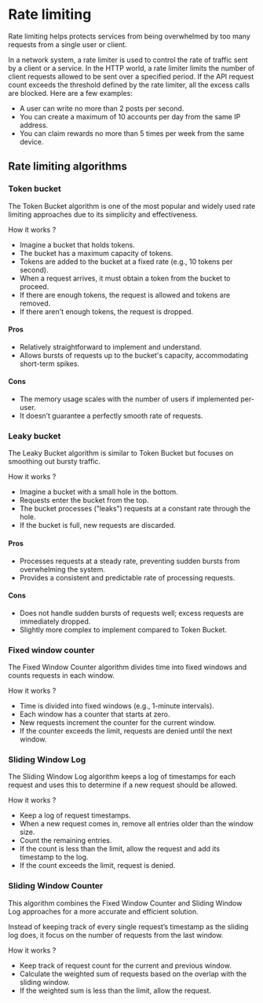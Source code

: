 # Rate limiting

Rate limiting helps protects services from being overwhelmed by too many requests from a single user or client.

In a network system, a rate limiter is used to control the rate of traffic sent by a client or a service. In the HTTP world, a rate limiter limits the number of client requests allowed to be sent over a specified period. If the API request count exceeds the threshold defined by the rate limiter, all the excess calls are blocked. Here are a few examples:

- A user can write no more than 2 posts per second.
- You can create a maximum of 10 accounts per day from the same IP address.
- You can claim rewards no more than 5 times per week from the same device.

## Rate limiting algorithms

### Token bucket

The Token Bucket algorithm is one of the most popular and widely used rate limiting approaches due to its simplicity and effectiveness.

How it works ?

- Imagine a bucket that holds tokens.
- The bucket has a maximum capacity of tokens.
- Tokens are added to the bucket at a fixed rate (e.g., 10 tokens per second).
- When a request arrives, it must obtain a token from the bucket to proceed.
- If there are enough tokens, the request is allowed and tokens are removed.
- If there aren't enough tokens, the request is dropped.

#### Pros

- Relatively straightforward to implement and understand.
- Allows bursts of requests up to the bucket's capacity, accommodating short-term spikes.

#### Cons

- The memory usage scales with the number of users if implemented per-user.
- It doesn’t guarantee a perfectly smooth rate of requests.

### Leaky bucket

The Leaky Bucket algorithm is similar to Token Bucket but focuses on smoothing out bursty traffic.

How it works ?

- Imagine a bucket with a small hole in the bottom.
- Requests enter the bucket from the top.
- The bucket processes ("leaks") requests at a constant rate through the hole.
- If the bucket is full, new requests are discarded.

#### Pros

- Processes requests at a steady rate, preventing sudden bursts from overwhelming the system.
- Provides a consistent and predictable rate of processing requests.

#### Cons

- Does not handle sudden bursts of requests well; excess requests are immediately dropped.
- Slightly more complex to implement compared to Token Bucket.

### Fixed window counter

The Fixed Window Counter algorithm divides time into fixed windows and counts requests in each window.

How it works ?

- Time is divided into fixed windows (e.g., 1-minute intervals).
- Each window has a counter that starts at zero.
- New requests increment the counter for the current window.
- If the counter exceeds the limit, requests are denied until the next window.

### Sliding Window Log

The Sliding Window Log algorithm keeps a log of timestamps for each request and uses this to determine if a new request should be allowed.

How it works ?

- Keep a log of request timestamps.
- When a new request comes in, remove all entries older than the window size.
- Count the remaining entries.
- If the count is less than the limit, allow the request and add its timestamp to the log.
- If the count exceeds the limit, request is denied.

### Sliding Window Counter

This algorithm combines the Fixed Window Counter and Sliding Window Log approaches for a more accurate and efficient solution.

Instead of keeping track of every single request’s timestamp as the sliding log does, it focus on the number of requests from the last window.

How it works ?

- Keep track of request count for the current and previous window.
- Calculate the weighted sum of requests based on the overlap with the sliding window.
- If the weighted sum is less than the limit, allow the request.
